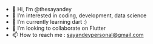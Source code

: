 - 👋 Hi, I’m @thesayandey
- 👀 I’m interested in coding, development, data science
- 🌱 I’m currently learning dart :)
- 💞️ I’m looking to collaborate on Flutter
- 📫 How to reach me : sayandeypersonal@gmail.com

<!---
thesayandey/thesayandey is a ✨ special ✨ repository because its `README.md` (this file) appears on your GitHub profile.
You can click the Preview link to take a look at your changes.
--->
